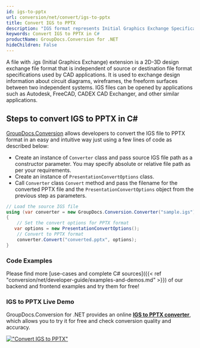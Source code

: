 ```yaml
---
id: igs-to-pptx
url: conversion/net/convert/igs-to-pptx
title: Convert IGS to PPTX
description: "IGS format represents Initial Graphics Exchange Specification (IGES) with .igs extension. Learn how to convert IGS to PPTX file programmatically in C# language using GroupDocs.Conversion for .NET library."
keywords: Convert IGS to PPTX in C#
productName: GroupDocs.Conversion for .NET
hideChildren: False
---
```


A file with .igs (Initial Graphics Exchange) extension is a 2D-3D design exchange file format that is independent of source or destination file format specifications used by CAD applications. It is used to exchange design information about circuit diagrams, wireframes, the freeform surfaces between two independent systems. IGS files can be opened by applications such as Autodesk, FreeCAD, CADEX CAD Exchanger, and other similar applications.

## Steps to convert IGS to PPTX in C#

[GroupDocs.Conversion](https://products.groupdocs.com/conversion/net) allows developers to convert the IGS file to PPTX format in an easy and intuitive way just using a few lines of code as described below:

* Create an instance of `Converter` class and pass source IGS file path as a constructor parameter. You may specify absolute or relative file path as per your requirements. 
* Create an instance of `PresentationConvertOptions` class.
* Call `Converter` class `Convert` method and pass the filename for the converted PPTX file and the `PresentationConvertOptions` object from the previous step as parameters.

```csharp
// Load the source IGS file
using (var converter = new GroupDocs.Conversion.Converter("sample.igs"))
{
    // Set the convert options for PPTX format
   var options = new PresentationConvertOptions();
    // Convert to PPTX format
    converter.Convert("converted.pptx", options);
}
```

### Code Examples

Please find more [use-cases and complete C# sources]({{< ref "conversion/net/developer-guide/examples-and-demos.md" >}}) of our backend and frontend examples and try them for free!

### IGS to PPTX Live Demo

GroupDocs.Conversion for .NET provides an online [**IGS to PPTX converter**](https://products.groupdocs.app/conversion/igs-to-pptx), which allows you to try it for free and check conversion quality and accuracy.

[!["Convert IGS to PPTX"](conversion/net/images/convert-to-pptx/convert-igs-to-pptx.png)](https://products.groupdocs.app/conversion/igs-to-pptx)